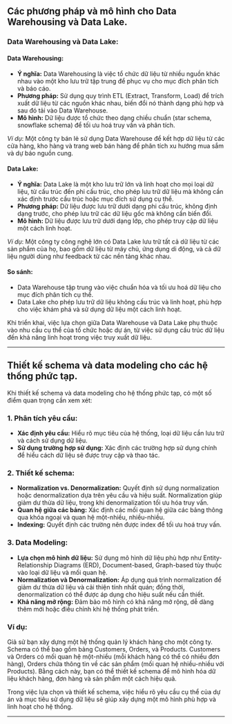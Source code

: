 ## Các phương pháp và mô hình cho Data Warehousing và Data Lake.

### Data Warehousing và Data Lake:

#### Data Warehousing:

- **Ý nghĩa:** Data Warehousing là việc tổ chức dữ liệu từ nhiều nguồn khác nhau vào một kho lưu trữ tập trung để phục vụ cho mục đích phân tích và báo cáo.
- **Phương pháp:** Sử dụng quy trình ETL (Extract, Transform, Load) để trích xuất dữ liệu từ các nguồn khác nhau, biến đổi nó thành dạng phù hợp và sau đó tải vào Data Warehouse.
- **Mô hình:** Dữ liệu được tổ chức theo dạng chiều chuẩn (star schema, snowflake schema) để tối ưu hoá truy vấn và phân tích.

_Ví dụ_: Một công ty bán lẻ sử dụng Data Warehouse để kết hợp dữ liệu từ các cửa hàng, kho hàng và trang web bán hàng để phân tích xu hướng mua sắm và dự báo nguồn cung.

#### Data Lake:

- **Ý nghĩa:** Data Lake là một kho lưu trữ lớn và linh hoạt cho mọi loại dữ liệu, từ cấu trúc đến phi cấu trúc, cho phép lưu trữ dữ liệu mà không cần xác định trước cấu trúc hoặc mục đích sử dụng cụ thể.
- **Phương pháp:** Dữ liệu được lưu trữ dưới dạng phi cấu trúc, không định dạng trước, cho phép lưu trữ các dữ liệu gốc mà không cần biến đổi.
- **Mô hình:** Dữ liệu được lưu trữ dưới dạng lớp, cho phép truy cập dữ liệu một cách linh hoạt.

_Ví dụ_: Một công ty công nghệ lớn có Data Lake lưu trữ tất cả dữ liệu từ các sản phẩm của họ, bao gồm dữ liệu từ máy chủ, ứng dụng di động, và cả dữ liệu người dùng như feedback từ các nền tảng khác nhau.

#### So sánh:

- Data Warehouse tập trung vào việc chuẩn hóa và tối ưu hoá dữ liệu cho mục đích phân tích cụ thể.
- Data Lake cho phép lưu trữ dữ liệu không cấu trúc và linh hoạt, phù hợp cho việc khám phá và sử dụng dữ liệu một cách linh hoạt.

Khi triển khai, việc lựa chọn giữa Data Warehouse và Data Lake phụ thuộc vào nhu cầu cụ thể của tổ chức hoặc dự án, từ việc sử dụng cấu trúc dữ liệu đến khả năng linh hoạt trong việc truy xuất dữ liệu.

---

## Thiết kế schema và data modeling cho các hệ thống phức tạp.

Khi thiết kế schema và data modeling cho hệ thống phức tạp, có một số điểm quan trọng cần xem xét:

### 1. Phân tích yêu cầu:

- **Xác định yêu cầu:** Hiểu rõ mục tiêu của hệ thống, loại dữ liệu cần lưu trữ và cách sử dụng dữ liệu.
- **Sử dụng trường hợp sử dụng:** Xác định các trường hợp sử dụng chính để hiểu cách dữ liệu sẽ được truy cập và thao tác.

### 2. Thiết kế schema:

- **Normalization vs. Denormalization:** Quyết định sử dụng normalization hoặc denormalization dựa trên yêu cầu và hiệu suất. Normalization giúp giảm dư thừa dữ liệu, trong khi denormalization tối ưu hóa truy vấn.
- **Quan hệ giữa các bảng:** Xác định các mối quan hệ giữa các bảng thông qua khóa ngoại và quan hệ một-nhiều, nhiều-nhiều.
- **Indexing:** Quyết định các trường nên được index để tối ưu hoá truy vấn.

### 3. Data Modeling:

- **Lựa chọn mô hình dữ liệu:** Sử dụng mô hình dữ liệu phù hợp như Entity-Relationship Diagrams (ERD), Document-based, Graph-based tùy thuộc vào loại dữ liệu và mối quan hệ.
- **Normalization và Denormalization:** Áp dụng quá trình normalization để giảm dư thừa dữ liệu và cải thiện tính nhất quán; đồng thời, denormalization có thể được áp dụng cho hiệu suất nếu cần thiết.
- **Khả năng mở rộng:** Đảm bảo mô hình có khả năng mở rộng, dễ dàng thêm mới hoặc điều chỉnh khi hệ thống phát triển.

### Ví dụ:

Giả sử bạn xây dựng một hệ thống quản lý khách hàng cho một công ty. Schema có thể bao gồm bảng Customers, Orders, và Products. Customers và Orders có mối quan hệ một-nhiều (mỗi khách hàng có thể có nhiều đơn hàng), Orders chứa thông tin về các sản phẩm (mối quan hệ nhiều-nhiều với Products). Bằng cách này, bạn có thể thiết kế schema để mô hình hóa dữ liệu khách hàng, đơn hàng và sản phẩm một cách hiệu quả.

Trong việc lựa chọn và thiết kế schema, việc hiểu rõ yêu cầu cụ thể của dự án và mục tiêu sử dụng dữ liệu sẽ giúp xây dựng một mô hình phù hợp và linh hoạt cho hệ thống.

---
